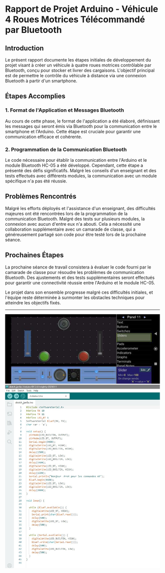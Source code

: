 # Rapport de Projet Arduino - Véhicule 4 Roues Motrices Télécommandé par Bluetooth

## Introduction

Le présent rapport documente les étapes initiales de développement du projet visant à créer un véhicule à quatre roues motrices contrôlable par Bluetooth, conçu pour stocker et livrer des cargaisons. L'objectif principal est de permettre le contrôle du véhicule à distance via une connexion Bluetooth à partir d'un smartphone.

## Étapes Accomplies

### 1. Format de l'Application et Messages Bluetooth

Au cours de cette phase, le format de l'application a été élaboré, définissant les messages qui seront émis via Bluetooth pour la communication entre le smartphone et l'Arduino. Cette étape est cruciale pour garantir une communication efficace et cohérente.

### 2. Programmation de la Communication Bluetooth

Le code nécessaire pour établir la communication entre l'Arduino et le module Bluetooth HC-05 a été développé. Cependant, cette étape a présenté des défis significatifs. Malgré les conseils d'un enseignant et des tests effectués avec différents modules, la communication avec un module spécifique n'a pas été réussie.

## Problèmes Rencontrés

Malgré les efforts déployés et l'assistance d'un enseignant, des difficultés majeures ont été rencontrées lors de la programmation de la communication Bluetooth. Malgré des tests sur plusieurs modules, la connexion avec aucun d'entre eux n'a abouti. Cela a nécessité une collaboration supplémentaire avec un camarade de classe, qui a généreusement partagé son code pour être testé lors de la prochaine séance.

## Prochaines Étapes

La prochaine séance de travail consistera à évaluer le code fourni par le camarade de classe pour résoudre les problèmes de communication Bluetooth. Des ajustements et des tests supplémentaires seront effectués pour garantir une connectivité réussie entre l'Arduino et le module HC-05.

Le projet dans son ensemble progresse malgré ces difficultés initiales, et l'équipe reste déterminée à surmonter les obstacles techniques pour atteindre les objectifs fixés.

--- 
![Illutstration](./n3.1-Pochy.jpg)
![Illutstration](./n3.2-Pochy.jpg) 
